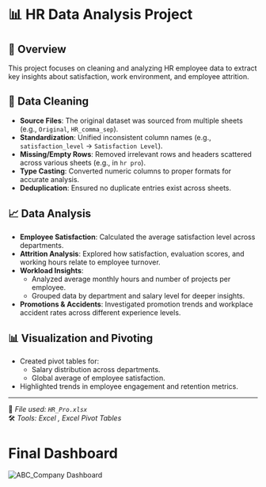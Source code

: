 # 📊 HR Data Analysis Project

## 📝 Overview
This project focuses on cleaning and analyzing HR employee data to extract key insights about satisfaction, work environment, and employee attrition.

## 🧹 Data Cleaning
- **Source Files**: The original dataset was sourced from multiple sheets (e.g., `Original`, `HR_comma_sep`).
- **Standardization**: Unified inconsistent column names (e.g., `satisfaction_level` → `Satisfaction Level`).
- **Missing/Empty Rows**: Removed irrelevant rows and headers scattered across various sheets (e.g., in `hr pro`).
- **Type Casting**: Converted numeric columns to proper formats for accurate analysis.
- **Deduplication**: Ensured no duplicate entries exist across sheets.

## 📈 Data Analysis
- **Employee Satisfaction**: Calculated the average satisfaction level across departments.
- **Attrition Analysis**: Explored how satisfaction, evaluation scores, and working hours relate to employee turnover.
- **Workload Insights**:
  - Analyzed average monthly hours and number of projects per employee.
  - Grouped data by department and salary level for deeper insights.
- **Promotions & Accidents**: Investigated promotion trends and workplace accident rates across different experience levels.

## 📊 Visualization and Pivoting
- Created pivot tables for:
  - Salary distribution across departments.
  - Global average of employee satisfaction.
- Highlighted trends in employee engagement and retention metrics.

---

📁 *File used: `HR_Pro.xlsx`*  
🛠 *Tools: Excel , Excel Pivot Tables*

<h1>Final Dashboard</h1>


![ABC_Company Dashboard](https://github.com/user-attachments/assets/31cd96f4-2664-4ce0-87d0-c326641c9826)
